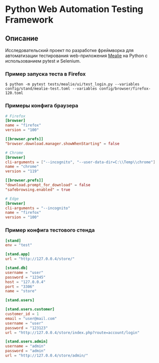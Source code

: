 # Python Web Automation Testing Framework

## Описание

Исследовательский проект по разработке фреймворка для автоматизации тестирования web-приложения
[Mealie](https://github.com/mealie-recipes/mealie) на Python с использованием pytest и Selenium.

### Пример запуска теста в Firefox

`$ python -m pytest tests/mealie/ui/test_login.py --variables config/stand/mealie-test.toml --variables config/browser/firefox-120.toml`

### Примеры конфига браузера

```toml
# Firefox
[browser]
name = "firefox"
version = "100"

[[browser.prefs]]
"browser.download.manager.showWhenStarting" = false
```

```toml
# Chrome
[browser]
cli-arguments = ["--incognito", "--user-data-dir=C:\\Temp\\chrome"]
name = "chrome"
version = "119"

[[browser.prefs]]
"download.prompt_for_download" = false
"safebrowsing.enabled" = true
```

```toml
# Edge
[browser]
cli-arguments = "--incognito"
name = "firefox"
version = "100"
```

### Пример конфига тестового стенда

```toml
[stand]
env = "test"

[stand.app]
url = "http://127.0.0.4/store/"

[stand.db]
username = "user"
password = "12345"
host = "127.0.0.4"
port = "3306"
name = "store"

[stand.users]

[stand.users.customer]
customer_id = 1
email = "user@mail.com"
username = "user"
password = "123123"
url = "http://127.0.0.4/store/index.php?route=account/login"

[stand.users.admin]
username = "admin"
password = "admin"
url = "http://127.0.0.4/store/admin/"
```
